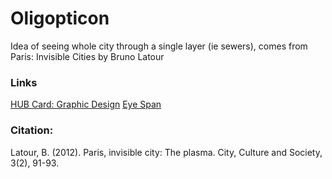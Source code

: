 # Oligopticon 

Idea of seeing whole city through a single layer (ie sewers), comes from Paris: Invisible Cities by Bruno Latour

### Links
[HUB Card: Graphic Design](197_HUB__Graphic_Design_and_Data_Analysis.md)
[Eye Span](6_Eye_Span.md) 

### Citation:
Latour, B. (2012). Paris, invisible city: The plasma. City, Culture and Society, 3(2), 91-93.

